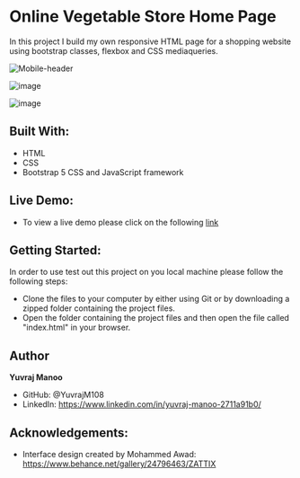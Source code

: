 # Online Vegetable Store Home Page

In this project I build my own responsive HTML page for a shopping website using bootstrap classes, flexbox and CSS mediaqueries.

![Mobile-header](https://user-images.githubusercontent.com/70488620/114597448-ca4f8500-9c5e-11eb-8062-2f7edda9d16a.PNG)

![image](https://user-images.githubusercontent.com/70488620/114597542-e5ba9000-9c5e-11eb-8d24-b24450ea0572.png)

![image](https://user-images.githubusercontent.com/70488620/114597637-008d0480-9c5f-11eb-828d-74da770b7e7f.png)

## Built With:
- HTML
- CSS
- Bootstrap 5 CSS and JavaScript framework

## Live Demo:

- To view a live demo please click on the following [link](https://yuvrajm108.github.io/shopping-page/)

## Getting Started:

In order to use test out this project on you local machine please follow the following steps:

- Clone the files to your computer by either using Git or by downloading a zipped folder containing the project files.
- Open the folder containing the project files and then open the file called "index.html" in your browser.

## Author

**Yuvraj Manoo**
- GitHub: @YuvrajM108
- LinkedIn: https://www.linkedin.com/in/yuvraj-manoo-2711a91b0/

## Acknowledgements:

- Interface design created by Mohammed Awad: https://www.behance.net/gallery/24796463/ZATTIX 
